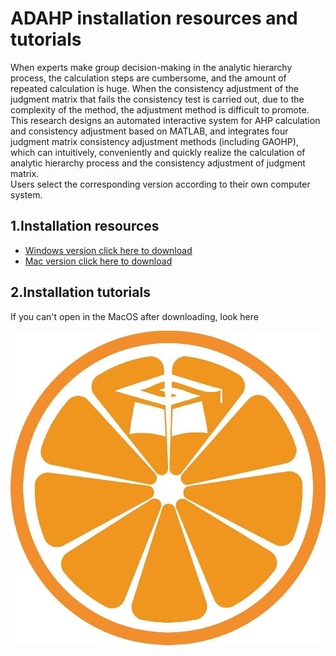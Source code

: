# ADAHP installation resources and tutorials
When experts make group decision-making in the analytic hierarchy process, the calculation steps are cumbersome, and the amount of repeated calculation is huge. When the consistency adjustment of the judgment matrix that fails the consistency test is carried out, due to the complexity of the method, the adjustment method is difficult to promote. This research designs an automated interactive system for AHP calculation and consistency adjustment based on MATLAB, and integrates four judgment matrix consistency adjustment methods (including GAOHP), which can intuitively, conveniently and quickly realize the calculation of analytic hierarchy process and the consistency adjustment of judgment matrix.<br>
Users select the corresponding version according to their own computer system.<br>


## 1.Installation resources

* [Windows version click here to download](https://github.com/gccaizr/ADAHP/releases/download/v1.0/windows_redistribution.zip)<br>
* [Mac version click here to download](https://github.com/gccaizr/ADAHP/releases/download/v1.0/MacOs-AppInstaller.zip)<br>

## 2.Installation tutorials
If you can't open in the MacOS after downloading, look here

![image](https://github.com/gccaizr/picture/blob/c3ded8cc8e0a188b331606be182a3ed6e51f4bd7/images/%E6%A9%99%E5%AD%90%E5%A4%B4%E5%83%8F.jpg)
